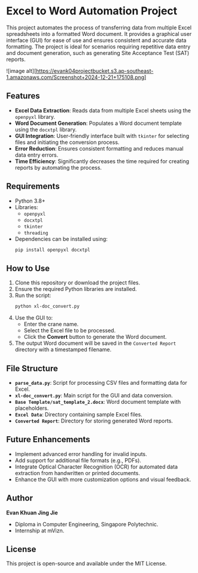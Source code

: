 # Excel to Word Automation Project

This project automates the process of transferring data from multiple Excel spreadsheets into a formatted Word document. It provides a graphical user interface (GUI) for ease of use and ensures consistent and accurate data formatting. The project is ideal for scenarios requiring repetitive data entry and document generation, such as generating Site Acceptance Test (SAT) reports.

![image alt][https://evank04projectbucket.s3.ap-southeast-1.amazonaws.com/Screenshot+2024-12-21+175108.png]
## Features

- **Excel Data Extraction**: Reads data from multiple Excel sheets using the `openpyxl` library.
- **Word Document Generation**: Populates a Word document template using the `docxtpl` library.
- **GUI Integration**: User-friendly interface built with `tkinter` for selecting files and initiating the conversion process.
- **Error Reduction**: Ensures consistent formatting and reduces manual data entry errors.
- **Time Efficiency**: Significantly decreases the time required for creating reports by automating the process.

## Requirements

- Python 3.8+
- Libraries:
  - `openpyxl`
  - `docxtpl`
  - `tkinter`
  - `threading`
- Dependencies can be installed using:
  ```bash
  pip install openpyxl docxtpl
  ```

## How to Use

1. Clone this repository or download the project files.
2. Ensure the required Python libraries are installed.
3. Run the script:
   ```bash
   python xl-doc_convert.py
   ```
4. Use the GUI to:
   - Enter the crane name.
   - Select the Excel file to be processed.
   - Click the **Convert** button to generate the Word document.
5. The output Word document will be saved in the `Converted Report` directory with a timestamped filename.

## File Structure

- **`parse_data.py`**: Script for processing CSV files and formatting data for Excel.
- **`xl-doc_convert.py`**: Main script for the GUI and data conversion.
- **`Base Template/sat_template_2.docx`**: Word document template with placeholders.
- **`Excel Data`**: Directory containing sample Excel files.
- **`Converted Report`**: Directory for storing generated Word reports.

## Future Enhancements

- Implement advanced error handling for invalid inputs.
- Add support for additional file formats (e.g., PDFs).
- Integrate Optical Character Recognition (OCR) for automated data extraction from handwritten or printed documents.
- Enhance the GUI with more customization options and visual feedback.

## Author

**Evan Khuan Jing Jie**
- Diploma in Computer Engineering, Singapore Polytechnic.
- Internship at mVizn.

## License

This project is open-source and available under the MIT License.
